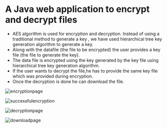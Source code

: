 # A Java web application to encrypt and decrypt files

* AES algorithm is used for encryption and decryption. Instead of using a traditional method to generate a key , we have used hierarchical tree key generation algorithm to generate a key.
* Along with the datafile (the file to be encrypted) the user provides a key file (the file to generate the key).
* The data file is encrypted using the key generated by the key file using hierarchical tree key generation algorithm.
* If the user wants to decrypt the file,he has to provide the same key file which was provided during encryption.
* Once the decryption is done he can download the file.


![encryptionpage](https://user-images.githubusercontent.com/67831294/125596659-cc2ae2ce-800f-449b-978a-97b45c022538.png)

![successfulencryption](https://user-images.githubusercontent.com/67831294/125596772-1cfc8d21-a58c-4ce0-aa9a-fa60fc82b137.png)

![decryptionpage](https://user-images.githubusercontent.com/67831294/125596737-7c46ce49-a6b3-441c-8452-240ccce74e01.png)

![downloadpage](https://user-images.githubusercontent.com/67831294/125596787-ea8d41e3-88fc-45b2-98bf-3d90e0fefc3b.png)
